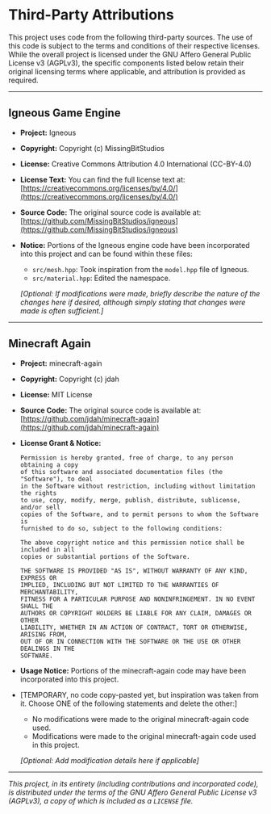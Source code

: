 # Third-Party Attributions

This project uses code from the following third-party sources. The use of this code is subject to the terms and conditions of their respective licenses. While the overall project is licensed under the GNU Affero General Public License v3 (AGPLv3), the specific components listed below retain their original licensing terms where applicable, and attribution is provided as required.

---

## Igneous Game Engine

- **Project:** Igneous
- **Copyright:** Copyright (c) MissingBitStudios
- **License:** Creative Commons Attribution 4.0 International (CC-BY-4.0)
- **License Text:** You can find the full license text at: [https://creativecommons.org/licenses/by/4.0/](https://creativecommons.org/licenses/by/4.0/)
- **Source Code:** The original source code is available at: [https://github.com/MissingBitStudios/igneous](https://github.com/MissingBitStudios/igneous)
- **Notice:** Portions of the Igneous engine code have been incorporated into this project and can be found within these files:
    - `src/mesh.hpp`: Took inspiration from the `model.hpp` file of Igneous.
    - `src/material.hpp`: Edited the namespace.

    *[Optional: If modifications were made, briefly describe the nature of the changes here if desired, although simply stating that changes were made is often sufficient.]*

---

## Minecraft Again

- **Project:** minecraft-again
- **Copyright:** Copyright (c) jdah
- **License:** MIT License
- **Source Code:** The original source code is available at: [https://github.com/jdah/minecraft-again](https://github.com/jdah/minecraft-again)
- **License Grant & Notice:**
    ```
    Permission is hereby granted, free of charge, to any person obtaining a copy
    of this software and associated documentation files (the "Software"), to deal
    in the Software without restriction, including without limitation the rights
    to use, copy, modify, merge, publish, distribute, sublicense, and/or sell
    copies of the Software, and to permit persons to whom the Software is
    furnished to do so, subject to the following conditions:

    The above copyright notice and this permission notice shall be included in all
    copies or substantial portions of the Software.

    THE SOFTWARE IS PROVIDED "AS IS", WITHOUT WARRANTY OF ANY KIND, EXPRESS OR
    IMPLIED, INCLUDING BUT NOT LIMITED TO THE WARRANTIES OF MERCHANTABILITY,
    FITNESS FOR A PARTICULAR PURPOSE AND NONINFRINGEMENT. IN NO EVENT SHALL THE
    AUTHORS OR COPYRIGHT HOLDERS BE LIABLE FOR ANY CLAIM, DAMAGES OR OTHER
    LIABILITY, WHETHER IN AN ACTION OF CONTRACT, TORT OR OTHERWISE, ARISING FROM,
    OUT OF OR IN CONNECTION WITH THE SOFTWARE OR THE USE OR OTHER DEALINGS IN THE
    SOFTWARE.
    ```
- **Usage Notice:** Portions of the minecraft-again code may have been incorporated into this project.
- [TEMPORARY, no code copy-pasted yet, but inspiration was taken from it. Choose ONE of the following statements and delete the other:]
  * No modifications were made to the original minecraft-again code used.
  * Modifications were made to the original minecraft-again code used in this project.

  *[Optional: Add modification details here if applicable]*

---

*This project, in its entirety (including contributions and incorporated code), is distributed under the terms of the GNU Affero General Public License v3 (AGPLv3), a copy of which is included as a `LICENSE` file.*
